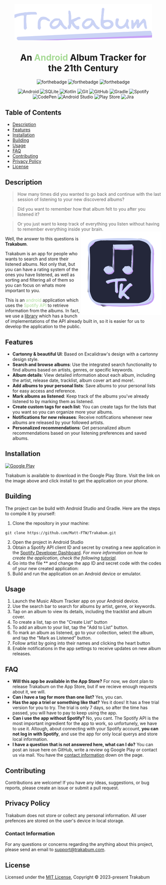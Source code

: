 
<div align="center" style="margin: 30px;">
<a href="https://www.youtube.com/watch?v=dQw4w9WgXcQ">
  <img src="assets/Sketches/Trakabum Texto.png" style="width:550px;" align="center" />
</a>

# An <span style="color:#a6da95">Android</span> Album Tracker for the 21th Century

![forthebadge](https://forthebadge.com/images/badges/built-with-swag.svg)
![forthebadge](https://forthebadge.com/images/badges/it-works-why.svg)
![forthebadge](https://forthebadge.com/images/badges/designed-in-ms-paint.svg)

![Android](https://img.shields.io/badge/Android-3DDC84?style=for-the-badge&logo=android&logoColor=white)
![SQLite](https://img.shields.io/badge/sqlite-%2307405e.svg?style=for-the-badge&logo=sqlite&logoColor=white)
![Kotlin](https://img.shields.io/badge/kotlin-%237F52FF.svg?style=for-the-badge&logo=kotlin&logoColor=white)
![Git](https://img.shields.io/badge/git-%23F05033.svg?style=for-the-badge&logo=git&logoColor=white)
![GitHub](https://img.shields.io/badge/github-%23121011.svg?style=for-the-badge&logo=github&logoColor=white)
![Gradle](https://img.shields.io/badge/Gradle-02303A.svg?style=for-the-badge&logo=Gradle&logoColor=white)
![Spotify](https://img.shields.io/badge/Spotify-1ED760?style=for-the-badge&logo=spotify&logoColor=white)
![CodePen](https://img.shields.io/badge/Codepen-000000?style=for-the-badge&logo=codepen&logoColor=white)
![Android Studio](https://img.shields.io/badge/Android%20Studio-3DDC84.svg?style=for-the-badge&logo=android-studio&logoColor=white)
![Play Store](https://img.shields.io/badge/Google_Play-414141?style=for-the-badge&logo=google-play&logoColor=white)
![Jira](https://img.shields.io/badge/jira-%230A0FFF.svg?style=for-the-badge&logo=jira&logoColor=white)
</div>

## Table of Contents
- [Description](#description)
- [Features](#features)
- [Installation](#installation)
- [Building](#building)
- [Usage](#usage)
- [FAQ](#faq)
- [Contributing](#contributing)
- [Privacy Policy](#privacy-policy)
- [License](#license)
## Description
> How many times did you wanted to go back and continue with the last session of listening to your new discovered albums?

> Did you want to remember how that album felt to you after you listened it?

> Or you just want to keep track of everything you listen without having to remember everything inside your brain.
<img src="assets/Sketches/Logo Trakabum.png" align="right"
     alt="Size Limit logo by Anton Lovchikov" width="260" height="268">

Well, the answer to this questions is **Trakabum**.

Trakabum is an app for people who wants to search and store their listened albums. Not only that, but you can have a rating system of the ones you have listened, as well as sorting and filtering all of them so you can focus on whats more important to you.

This is an <span style="color:#a6da95">android</span> application which uses the <span style="color:#a6da95">Spotify API</span> to retrieve information from the albums. In fact, we use a [library](https://github.com/adamint/spotify-web-api-kotlin) which has a bunch of implementations of the API already built in, so it is easier for us to develop the application to the public.
## Features
- **Cartonny & beautiful UI**: Based on Excalidraw's design with a cartonny design style.
- **Search and browse albums**: Use the integrated search functionality to find albums based on artists, genres, or specific keywords.
- **Album details**: View detailed information about each album, including the artist, release date, tracklist, album cover art and more!.
- **Add albums to your personal lists**: Save albums to your personal lists for easy access and reference.
- **Mark albums as listened**: Keep track of the albums you've already listened to by marking them as listened.
- **Create custom tags for each list**: You can create tags for the lists that you want so you can organize more your albums.
- **Notifications for new releases**: Receive notifications whenever new albums are released by your followed artists.
- **Personalized recommendations**: Get personalized album recommendations based on your listening preferences and saved albums.

## Installation
<a href="https://play.google.com/store/apps/details?id=com.indiedev.nevergonnagiveyouupbuton&hl=es&gl=US"><img alt="Google Play" src="https://play.google.com/intl/en_us/badges/static/images/badges/en_badge_web_generic.png" width="320px"></a>

Trakabum is available to download in the Google Play Store. Visit the link on the image above and click install to get the application on your phone.

## Building
The project can be build with Android Studio and Gradle. Here are the steps to compile it by yourself:

1. Clone the repository in your machine:
```
git clone https://github.com/Matt-FTW/Trakabum.git
```
2. Open the project in Android Studio
3. Obtain a Spotify API client ID and secret by creating a new application in the [Spotify Developer Dashboard](https://developer.spotify.com/dashboard). *For more information on how to create the application, check the following [tutorial](https://www.codeproject.com/Tips/5276627/HowTo-Setup-a-Spotify-API-App-in-the-Spotify-Devel).*
4. Go into the file ** and change the app ID and secret code with the codes of your new created application:
5. Build and run the application on an Android device or emulator.

## Usage
1. Launch the Music Album Tracker app on your Android device.
2. Use the search bar to search for albums by artist, genre, or keywords.
3. Tap on an album to view its details, including the tracklist and album cover.
4. To create a list, tap on the "Create List" button
5. To add an album to your list, tap the "Add to List" button.
6. To mark an album as listened, go to your collection, select the album, and tap the "Mark as Listened" button.
7. Follow artist by going into their names and clicking the heart button
8. Enable notifications in the app settings to receive updates on new album releases.


## FAQ
- **Will this app be available in the App Store?** For now, we dont plan to release Trakabum on the App Store, but if we recieve enough requests about it, we will.
- **Can i have a tag for more than one list?** Yes, you can.
- **Has the app a triel or something like that?** Yes it does! It has a free trial version for you to try. The trial is only 7 days, so after the time has passed, you will have to pay to keep using the app.
- **Can i use the app without Spotify?** No, you cant. The Spotify API is the most important ingredient for the app to work, so unfortunely, we have to use it. Altough, about connecting with your Spotify account, **you can not log in with Spotify**, and use the app for only local querys and store local information.
- **I have a question that is not answered here, what can I do?** You can post an issue here on GitHub, write a review og Google Play or contact us via mail. You have the [contact information](#contact-information) down on the page.

## Contributing
Contributions are welcome! If you have any ideas, suggestions, or bug reports, please create an issue or submit a pull request.
## Privacy Policy
Trakabum does not store or collect any personal information. All user prefences are stored on the user's device in local storage.

### Contact Information
For any questions or concerns regarding the anything about this project, please send an email to support@trakabum.com.

## License

Licensed under the [MIT License](LICENSE), Copyright © 2023-present Trakabum